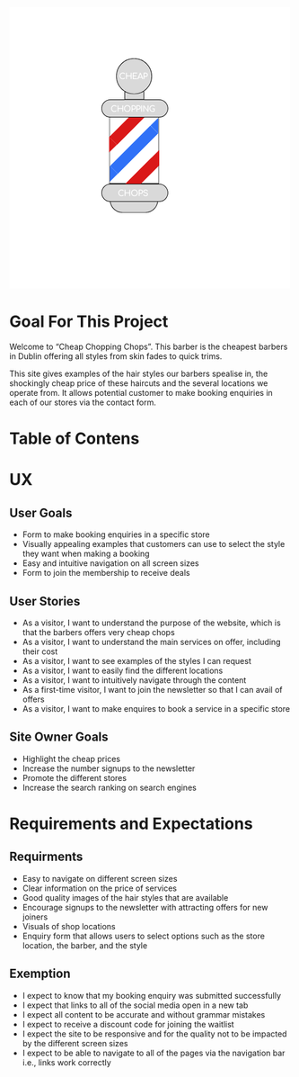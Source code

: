 ![Cheap Chopping Chops logo](assets/images/Logo.png)


# Goal For This Project 

Welcome to “Cheap Chopping Chops”. This barber is the cheapest barbers in Dublin offering all styles from skin fades to quick trims. 

This site gives examples of the hair styles our barbers spealise in, the shockingly cheap price of these haircuts and the several locations we operate from. It allows potential customer to make booking enquiries in each of our stores via the contact form.

# Table of Contens 

# UX

## User Goals 

* Form to make booking enquiries in a specific store
* Visually appealing examples that customers can use to select the style they want when making a booking 
* Easy and intuitive navigation on all screen sizes 
* Form to join the membership to receive deals

## User Stories 

* As a visitor, I want to understand the purpose of the website, which is that the barbers offers very cheap chops 
* As a visitor, I want to understand the main services on offer, including their cost
* As a visitor, I want to see examples of the styles I can request
* As a visitor, I want to easily find the different locations 
* As a visitor, I want to intuitively navigate through the content 
* As a first-time visitor, I want to join the newsletter so that I can avail of offers 
* As a visitor, I want to make enquires to book a service in a specific store 

## Site Owner Goals 

* Highlight the cheap prices 
* Increase the number signups to the newsletter
* Promote the different stores 
* Increase the search ranking on search engines

# Requirements and Expectations 

## Requirments 

* Easy to navigate on different screen sizes
* Clear information on the price of services
* Good quality images of the hair styles that are available 
* Encourage signups to the newsletter with attracting offers for new joiners 
* Visuals of shop locations 
* Enquiry form that allows users to select options such as the store location, the barber, and the style 

## Exemption

* I expect to know that my booking enquiry was submitted successfully 
* I expect that links to all of the social media open in a new tab
* I expect all content to be accurate and without grammar mistakes
* I expect to receive a discount code for joining the waitlist 
* I expect the site to be responsive and for the quality not to be impacted by the different screen sizes 
* I expect to be able to navigate to all of the pages via the navigation bar i.e., links work correctly 


